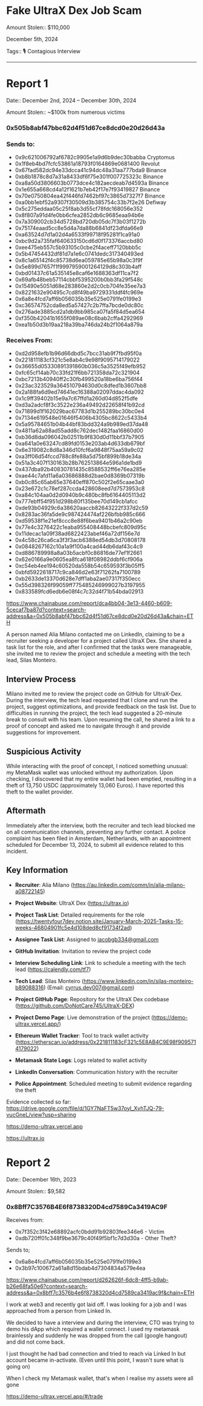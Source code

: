 # Fake UltraX Dex Job Scam

Amount Stolen:: $110,000

December 5th, 2024

Tags:: 🎙️ Contagious Interview

---


# Report 1

Date:: December 2nd, 2024 – December 30th, 2024

Amount Stolen:: ~$100k from numerous victims


### 0x505b8abf47bbc62d4f51d67ce8dcd0e20d26d43a

### Sends to:

- 0x9c621006792af6782c9905e1a9d6b9dec30babba Cryptomus
- 0x1f8eb4bd7fcfc53861a18793f0164869e0681400 Revolut
- 0x67fad582dc94e33dcca41c94dc48a31aa777bda9 Binance
- 0xb8b1878c8d7a31a8433df6f75e301f007725323c Binance
- 0xa8a50d3806603b0773dce4c182aecdeab7d4593a Binance
- 0x1e655a668cd4a12f1621b7eb42f17e7f93419827 Binance
- 0x70e0750804ea42f446fd7462bf97c3865d7327f7 Binance
- 0xa0bb1ebf52a9307f30509d3b385754c33b7f2e26 Defiway
- 0x5c275eddaa05c25f8ab3d55cf78fdc168056e352
- 0x8f807a91d4fe0bb6cfea2852db6c9685eaa94b6e
- 0x7a309002cb34d5728bd720db05dc7f3b03f1272b
- 0x75174eaad5cc8e5d4a7da88b6841df23dfda66e9
- 0xa63524d7d1a02d4a6533f99718f95281f1ca91a0
- 0xbc9d2a735faf640633150cd6d0f173376accbd80
- 0xee475eb557c5b93105c0cbe2f4aceff7120bbb5c
- 0x5b47454432df81d7a1e6c0741dedc317340493ed
- 0x8c1a65142f4c85738d6ea059785e65b98a0c3f9f
- 0x5e899d7657f1f9997959001264129d8c303b4aff
- 0xbd01437c61a535145e8caf6e1688363df11ca7f2
- 0x69afb48beb57114cbbf5395200b0bb3fa29f548c
- 0x15490e5051d68e283860e2d2c0cb704fe35ee7a3
- 0x8221632e90495c7cd8f49ba9729331ddf4fc969e
- 0x6a8e4fcd7aff6b056035b35e525e0791fe0199e3
- 0xc36574752cda8ed5a57427c2b7ffa7bcde0dc80c
- 0x276ade3885cd2a1db9bb985ca07fa5f84d5ea654
- 0xf350b42041b1655f089ae08c6bab2cffa4292969
- 0xea1b50d3b19aa218a39ba746da24b2f1064a879a



### Receives From:

- 0xd2d958efb1b96d66dbd5c7bcc31ab9f7fbd95f0a
- 0x221811183cf321c5e8ab4c9e98f9095714179022
- 0x36655d05330891391860b036c5a3525f49efb952
- 0xfc65cf14ab70c33fd21f6bb721358da72c321904
- 0xbc7213b40940ff2c30fb499520a18be6ba756f44
- 0x23ac323529a364510794630d0c8dfed1b3607bb8
- 0x2a188fa6d9ed74641ec16388a02097ddac4da092
- 0x1c9ff39402b15e9a7c67ffd1a260d04d852f5dfe
- 0xd3a2adcf8f3c3522e236a49492d22658f41b92cd
- 0x71899d1f162029bac67783d1b255289bc30bc0e4
- 0x7134e619548e01646f5406b4305bc8622c5433b4
- 0x5a95784651b04b44bf83bdd324a9b989ed37da48
- 0x4811a62a88ad55add8c762dec1482faa16860d00
- 0xb36d8da096042b02511b9f830d0d11bbf37b7905
- 0xa641a0e63247cd89fd0153e203ab4d633db679bf
- 0x6e319082c8d8a346d10fcf6a9848f75aa59a9c02
- 0xa3ff06d54fccd788c8fe88a5d75bf899b18de34a
- 0x51a3c407f130163b28b762513864e596a1de1bd9
- 0x437dba92b40830781435c8588532ff6e76ea285e
- 0xae44c7afd11a6a03686888d2bae0d8369b07319b
- 0xb0c85c65ab65e37640eff870c502f2e65caae3a0
- 0x23e672c1c78ef287ccda428608eed7d7573953c8
- 0xa84c104aa0d2d0940b9c480bc8fb6164405113d2
- 0x777ebff54f951d298b80f135bee70d149cb1afcc 
- 0xde93b04929c6a38620aaccb82643222f337d2c59 
- 0x8283ac36fa5de9c987424474af226bfbb985c666 
- 0xd59538f1e21ef8ccc8e88f6bea9401b46a2c90eb 
- 0x77e4c3276422c1eaba955408448bcbefc809d95c 
- 0x11decac1a09f38ad6822423abef46a72df156e7d 
- 0x4c58c26ca6ca3f3f3acb6388ed54db3d70808178 
- 0x0848267162c10a1a9f100a4cad44db6daf43c4c9 
- 0xd886789998a8a03b5acbf0c86816de77ef1f2661 
- 0x62e0166a9e0605ea8fca618f08982ddbf6cf906a 
- 0xc54eb4ee194c60520da558b54c659593f3b05ff5 
- 0xbfd5922618717c9ca846d2e63f71262fa7100789 
- 0xb2633de13370d628e7dff1aba2ae07317f350ecc 
- 0x55d398326f99059ff775485246999027b3197955 
- 0x833589fcd6edb6e08f4c7c32d4f71b54bda02913 


https://www.chainabuse.com/report/dca4bb04-3e13-4460-b609-5cecaf7ba87d?context=search-address&a=0x505b8abf47bbc62d4f51d67ce8dcd0e20d26d43a&chain=ETH

A person named Alia Milano contacted me on LinkedIn, claiming to be a recruiter seeking a developer for a project called UltraX Dex. She shared a task list for the role, and after I confirmed that the tasks were manageable, she invited me to review the project and schedule a meeting with the tech lead, Silas Monteiro.

## Interview Process
Milano invited me to review the project code on GitHub for UltraX-Dex. During the interview, the tech lead requested that I clone and run the project, suggest optimizations, and provide feedback on the task list. Due to difficulties in running the project, the tech lead suggested a 20-minute break to consult with his team. Upon resuming the call, he shared a link to a proof of concept and asked me to navigate through it and provide suggestions for improvement.

## Suspicious Activity
While interacting with the proof of concept, I noticed something unusual: my MetaMask wallet was unlocked without my authorization. Upon checking, I discovered that my entire wallet had been emptied, resulting in a theft of 13,750 USDC (approximately 13,060 Euros). I have reported this theft to the wallet provider.

## Aftermath
Immediately after the interview, both the recruiter and tech lead blocked me on all communication channels, preventing any further contact. A police complaint has been filed in Amsterdam, Netherlands, with an appointment scheduled for December 13, 2024, to submit all evidence related to this incident.

## Key Information

- **Recruiter**: Alia Milano (https://au.linkedin.com/comm/in/alia-milano-a08722145)

- **Project Website**: UltraX Dex (https://ultrax.io)

- **Project Task List**: Detailed requirements for the role (https://twentyfour7dev.notion.site/January-March-2025-Tasks-15-weeks-46804901fc5e4d108ded8cf91734f2ad)

- **Assignee Task List**: Assigned to jacobgb334@gmail.com

- **GitHub Invitation**: Invitation to review the project code

- **Interview Scheduling Link**: Link to schedule a meeting with the tech lead (https://calendly.com/tf7)

- **Tech Lead**: Silas Monteiro (https://www.linkedin.com/in/silas-monteiro-b89088316) (Email: cyrrus.dev007@gmail.com)

- **Project GitHub Page**: Repository for the UltraX Dex codebase (https://github.com/DoNotCare745/UltraX-DEX)

- **Project Demo Page**: Live demonstration of the project (https://demo-ultrax.vercel.app/)

- **Ethereum Wallet Tracker**: Tool to track wallet activity (https://etherscan.io/address/0x221811183cF321c5E8AB4C9E98f9095714179022)

- **Metamask State Logs**: Logs related to wallet activity

- **LinkedIn Conversation**: Communication history with the recruiter

- **Police Appointment**: Scheduled meeting to submit evidence regarding the theft

Evidence collected so far: https://drive.google.com/file/d/1GY7NaFT5w37oyI_XvhTJQ-79-vucGneL/view?usp=sharing

https://demo-ultrax.vercel.app

https://ultrax.io





# Report 2

Date:: December 16th, 2023

Amount Stolen:: $9,582

### 0x8Bff7C3576B4E6f8738320D4cd7589Ca3419AC9F

Receives from:

- 0x7f352c3f42e68892acfc0bdd91b92803fee346e6 - Victim
- 0xdb720ff01c348f9be3679c40f49f5bf1c7d3d30a - Other Theft?

Sends to;

- 0x6a8e4fcd7aff6b056035b35e525e0791fe0199e3
- 0x3b97c100672a61a8d15bdab4d7304834a579e4ea

https://www.chainabuse.com/report/d262626f-6dc8-4ff5-b9ab-b26e68fa50e6?context=search-address&a=0x8bff7c3576b4e6f8738320d4cd7589ca3419ac9f&chain=ETH

I work at web3 and recently got laid off. I was looking for a job and I was approached from a person from Linked In.

We decided to have a interview and during the interview, CTO was trying to demo his dApp which required a wallet connect. I used my metamask brainlessly and suddenly he was dropped from the call (google hangout) and did not come back.

I just thought he had bad connection and tried to reach via Linked In but account became in-activate. (Even until this point, I wasn't sure what is going on)

When I check my Metamask wallet, that's when I realise my assets were all gone

https://demo-ultrax.vercel.app/#/trade


